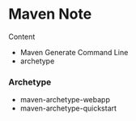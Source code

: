 # Maven Note

Content

- Maven Generate Command Line
- archetype

### Archetype

- maven-archetype-webapp
- maven-archetype-quickstart
